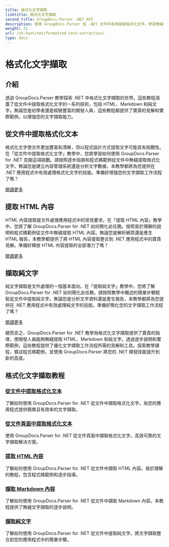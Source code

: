 ```yaml
---
title: 格式化文字擷取
linktitle: 格式化文字擷取
second_title: GroupDocs.Parser .NET API
description: 使用 GroupDocs.Parser 從 .NET 文件中有效擷取格式化文字。學習無縫擷取 HTML、Markdown 和純文字。
weight: 21
url: /zh-hant/net/formatted-text-extraction/
type: docs
---
```

# 格式化文字擷取


## 介紹

透過 GroupDocs.Parser 教學探索 .NET 中格式化文字擷取的世界。這些教程涵蓋了從文件中提取格式化文字的一系列技術，包括 HTML、Markdown 和純文字。無論您是初學者還是經驗豐富的開發人員，這些教程都提供了寶貴的見解和實際範例，以增強您的文字擷取能力。

## 從文件中提取格式化文本

格式化文字使文件更加豐富和清晰，但以程式設計方式提取文字可能具有挑戰性。在「從文件中提取格式化文字」教學中，您將學習如何使用 GroupDocs.Parser for .NET 克服這項挑戰。請按照逐步指南和程式碼範例從文件中無縫提取格式化文字。無論您是建立內容管理系統還是分析文字數據，本教學都將為您提供在 .NET 應用程式中有效處理格式化文字的技能。準備好增強您的文字擷取工作流程了嗎？

[閱讀更多](./extract-formatted-text-from-document/)

## 提取 HTML 內容

HTML 內容提取是文件處理應用程式中的常見要求。在「提取 HTML 內容」教學中，您將了解 GroupDocs.Parser for .NET 如何簡化此任務。按照易於理解的說明和程式碼範例從文件中無縫提取 HTML 內容。無論您是解析網頁還是產生 HTML 報告，本教學都提供了將 HTML 內容提取整合到 .NET 應用程式中的寶貴見解。準備好釋放 HTML 內容提取的全部潛力了嗎？

[閱讀更多](./extract-html-content/)

## 擷取純文字

純文字擷取是文件處理的一個基本面向。在「提取純文字」教學中，您將了解 GroupDocs.Parser for .NET 如何簡化此任務。請按照教學中概述的簡單步驟輕鬆從文件中提取純文字。無論您是分析文字資料還是產生報告，本教學都將為您提供在 .NET 應用程式中有效處理純文字的技能。準備好簡化您的文字擷取工作流程了嗎？

[閱讀更多](./extract-plain-text/)

總而言之，GroupDocs.Parser for .NET 教學為格式化文字擷取提供了寶貴的指導，使開發人員能夠無縫提取 HTML、Markdown 和純文字。透過逐步說明和實際範例，這些教程提供了優化文字擷取工作流程所需的見解和工具。探索教學課程，嘗試程式碼範例，並使用 GroupDocs.Parser 將您的 .NET 開發技能提升到新的高度。
## 格式化文字擷取教程
### [從文件中提取格式化文本](./extract-formatted-text-from-document/)
了解如何使用 GroupDocs.Parser for .NET 從文件中擷取格式化文字。為您的應用程式提供簡單且有效率的文字擷取。
### [從文件頁面中提取格式化文本](./extract-formatted-text-from-document-page/)
使用 GroupDocs.Parser for .NET 從文件頁面中擷取格式化文字。高效可靠的文字擷取解決方案。
### [提取 HTML 內容](./extract-html-content/)
了解如何使用 GroupDocs.Parser for .NET 從文件中擷取 HTML 內容。易於理解的教程，包含程式碼範例和逐步指導。
### [擷取 Markdown 內容](./extract-markdown-content/)
了解如何使用 GroupDocs.Parser for .NET 從文件中擷取 Markdown 內容。本教程提供了無縫文字擷取的逐步說明。
### [擷取純文字](./extract-plain-text/)
了解如何使用 GroupDocs.Parser for .NET 從文件中提取純文字。將文字擷取整合到您的應用程式中的簡單步驟。